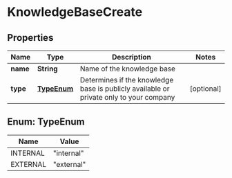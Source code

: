 

# KnowledgeBaseCreate


## Properties

| Name | Type | Description | Notes |
|------------ | ------------- | ------------- | -------------|
|**name** | **String** | Name of the knowledge base |  |
|**type** | [**TypeEnum**](#TypeEnum) | Determines if the knowledge base is publicly available or private only to your company |  [optional] |



## Enum: TypeEnum

| Name | Value |
|---- | -----|
| INTERNAL | &quot;internal&quot; |
| EXTERNAL | &quot;external&quot; |



